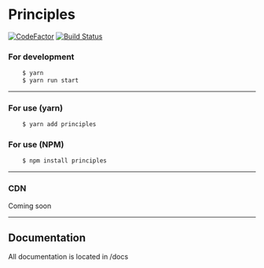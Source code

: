 # Principles

[![CodeFactor](https://www.codefactor.io/repository/github/formaal/principles/badge)](https://www.codefactor.io/repository/github/formaal/principles) [![Build Status](https://travis-ci.com/formaal/principles.svg?branch=master)](https://travis-ci.com/formaal/principles)

### For development

```sh
	$ yarn
	$ yarn run start
```

---

### For use (yarn)

```sh
	$ yarn add principles
```

### For use (NPM)

```sh
	$ npm install principles
```

---

### CDN

Coming soon

---

## Documentation

All documentation is located in /docs
